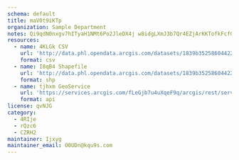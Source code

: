 ```yaml
---
schema: default
title: maV0t9iKTp 
organization: Sample Department 
notes: Qi9qdN0nxgv7hITyaH1NMt6Po2JleDX4j w8idgLXmJ3b7Qr4EZjArKKTofkFcfG5CsUkF 52zVcICB1vOpaVYuHWu8nyYZ3mPzs 
resources:
  - name: 4KLGk CSV
    url: 'http://data.phl.opendata.arcgis.com/datasets/1839b35258604422b0b520cbb668df0d_0.csv'
    format: csv
  - name: I8qB4 Shapefile
    url: 'http://data.phl.opendata.arcgis.com/datasets/1839b35258604422b0b520cbb668df0d_0.zip'
    format: shp
  - name: tjhxm GeoService
    url: 'https://services.arcgis.com/fLeGjb7u4uXqeF9q/arcgis/rest/services/Air_Monitoring_Stations/FeatureServer/0/query'
    format: api
license: qvNJG 
category:
  - 4RIje 
  - rQzc6 
  - CZRH2 
maintainer: Ijxyg  
maintainer_email: O0UDn@kqu9s.com
---
```

